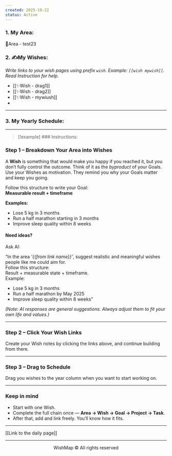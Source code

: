 ```yaml
---
created: 2025-10-22
status: Active
---
```

### 1. My Area:
🌱Area - test23
### 2. ✍️My Wishes:
*Write links to your wish pages using prefix `wish`. Example:  `[[wish mywish]]`. 
Read Instruction for help.*
- [[✨Wish - drag1]]
- [[✨Wish - drag2]]
- [[✨Wish - mywiush]]
- 


---
### 3. My Yearly Schedule:







___
> [!example] ### Instructions:

### Step 1 – Breakdown Your Area into Wishes
A **Wish** is something that would make you happy if you reached it, but you don’t fully control the outcome.   Think of it as the _byproduct_ of your Goals.
Use your Wishes as motivation. They remind you why your Goals matter and keep you going.

Follow this structure to write your Goal:  
  **Measurable result + timeframe**

**Examples:**
- Lose 5 kg in 3 months  
- Run a half marathon starting in 3 months  
- Improve sleep quality within 8 weeks

#### Need ideas?

Ask AI:

 “In the area *‘{{from link name}}’*, suggest realistic and meaningful wishes people like me could aim for.  
 Follow this structure:  
 Result + measurable state + timeframe.  
 Example:  
 - Lose 5 kg in 3 months  
 - Run a half marathon by May 2025  
 - Improve sleep quality within 8 weeks”

 *(Note: AI responses are general suggestions. Always adjust them to fit your own life and values.)*

---

### Step 2 – Click Your Wish Links

Create your Wish notes by clicking the links above, and continue building from there.

---
### Step 3 – Drag to Schedule
Drag you wishes to the year column when you want to start working on.

---
### Keep in mind
- Start with one Wish.  
- Complete the full chain once — **Area → Wish → Goal → Project → Task**.  
- After that, add and link freely. You’ll know how it fits.

---

[[Link to the daily page]]

---

<p align="center">WishMap © All rights reserved</p>
